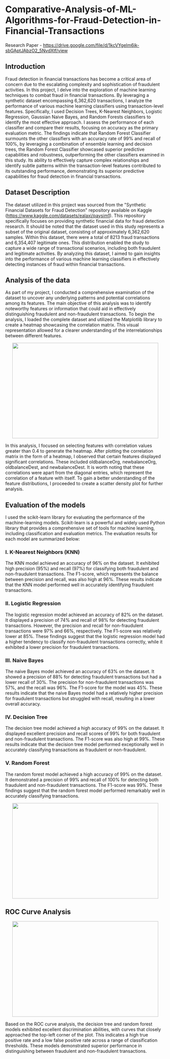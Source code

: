 # Comparative-Analysis-of-ML-Algorithms-for-Fraud-Detection-in-Financial-Transactions
Research Paper - https://drive.google.com/file/d/1kcVYgelm6ik-sbGAptJAbzO2_5NvdXtf/view
## Introduction
Fraud detection in financial transactions has become a critical area of concern due to the escalating complexity and sophistication of fraudulent activities. In this project, I delve into the exploration of machine learning techniques to combat fraud in financial transactions. By leveraging a synthetic dataset encompassing 6,362,620 transactions, I analyze the performance of various machine learning classifiers using transaction-level features. Specifically, I used Decision Trees, K-Nearest Neighbors, Logistic Regression, Gaussian Naive Bayes, and Random Forests classifiers to identify the most effective approach. I assess the performance of each classifier and compare their results, focusing on accuracy as the primary evaluation metric. The findings indicate that Random Forest Classifier surmounts the other classifiers with an accuracy rate of 99% and recall of 100%, by leveraging a combination of ensemble learning and decision trees, the Random Forest Classifier showcased superior predictive capabilities and robustness, outperforming the other classifiers examined in this study. Its ability to effectively capture complex relationships and identify subtle patterns within the transaction-level features contributed to its outstanding performance, demonstrating its superior predictive capabilities for fraud detection in financial transactions.
## Dataset Description
The dataset utilized in this project was sourced from the "Synthetic Financial Datasets for Fraud Detection" repository available on Kaggle (https://www.kaggle.com/datasets/ealaxi/paysim1). This repository specifically focuses on providing synthetic financial data for fraud detection research. It should be noted that the dataset used in this study represents a subset of the original dataset, consisting of approximately 6,362,620 samples. 
Within this dataset, there were a total of 8213 fraud transactions and 6,354,407 legitimate ones. This distribution enabled the study to capture a wide range of transactional scenarios, including both fraudulent and legitimate activities. By analyzing this dataset, I aimed to gain insights into the performance of various machine learning classifiers in effectively detecting instances of fraud within financial transactions.
## Analysis of the data
As part of my project, I conducted a comprehensive examination of the dataset to uncover any underlying patterns and potential correlations among its features. The main objective of this analysis was to identify noteworthy features or information that could aid in effectively distinguishing fraudulent and non-fraudulent transactions. To begin the analysis, I loaded the complete dataset and utilized the Matplotlib library to create a heatmap showcasing the correlation matrix. This visual representation allowed for a clearer understanding of the interrelationships between different features.

<p align="center">
  <img width="460" height="300" src="https://github.com/priyansusaha/Comparative-Analysis-of-ML-Algorithms-for-Fraud-Detection-in-Financial-Transactions/assets/26963104/8d60e0fd-7eae-4d81-a1a3-fceb3838523b">
</p>

In this analysis, I focused on selecting features with correlation values greater than 0.4 to generate the heatmap. After plotting the correlation matrix in the form of a heatmap, I observed that certain features displayed significant correlations. These included oldbalanceOrg, newbalanceOrg, oldbalanceDest, and newbalanceDest. It is worth noting that these correlations were apart from the diagonal entries, which represent the correlation of a feature with itself. To gain a better understanding of the feature distributions, I proceeded to create a scatter density plot for further analysis.
## Evaluation of the models
I used the scikit-learn library for evaluating the performance of the machine-learning models. Scikit-learn is a powerful and widely used Python library that provides a comprehensive set of tools for machine learning, including classification and evaluation metrics. The evaluation results for each model are summarized below:
### I. K-Nearest Neighbors (KNN)
The KNN model achieved an accuracy of 96% on the dataset. It exhibited high precision (95%) and recall (97%) for classifying both fraudulent and non-fraudulent transactions. The F1-score, which represents the balance between precision and recall, was also high at 96%. These results indicate that the KNN model performed well in accurately identifying fraudulent transactions.
### II. Logistic Regression
The logistic regression model achieved an accuracy of 82% on the dataset. It displayed a precision of 74% and recall of 98% for detecting fraudulent transactions. However, the precision and recall for non-fraudulent transactions were 97% and 66%, respectively. The F1-score was relatively lower at 85%. These findings suggest that the logistic regression model had a higher tendency to classify non-fraudulent transactions correctly, while it exhibited a lower precision for fraudulent transactions.
### III. Naive Bayes
The naive Bayes model achieved an accuracy of 63% on the dataset. It showed a precision of 88% for detecting fraudulent transactions but had a lower recall of 30%. The precision for non-fraudulent transactions was 57%, and the recall was 96%. The F1-score for the model was 45%. These results indicate that the naive Bayes model had a relatively higher precision for fraudulent transactions but struggled with recall, resulting in a lower overall accuracy.
### IV. Decision Tree
The decision tree model achieved a high accuracy of 99% on the dataset. It displayed excellent precision and recall scores of 99% for both fraudulent and non-fraudulent transactions. The F1-score was also high at 99%. These results indicate that the decision tree model performed exceptionally well in accurately classifying transactions as fraudulent or non-fraudulent.
### V. Random Forest
The random forest model achieved a high accuracy of 99% on the dataset. It demonstrated a precision of 99% and recall of 100% for detecting both fraudulent and non-fraudulent transactions. The F1-score was 99%. These findings suggest that the random forest model performed remarkably well in accurately classifying transactions.

<p align="center">
  <img width="460" height="300" src="https://github.com/priyansusaha/Comparative-Analysis-of-ML-Algorithms-for-Fraud-Detection-in-Financial-Transactions/assets/26963104/499f6cc4-95fd-4876-8692-84c62fe3baa1">
</p>

## ROC Curve Analysis

<p align="center">
  <img width="460" height="300" src="https://github.com/priyansusaha/Comparative-Analysis-of-ML-Algorithms-for-Fraud-Detection-in-Financial-Transactions/assets/26963104/713e2542-4f42-4f11-9273-aa4500f9f7fd">
</p>

Based on the ROC curve analysis, the decision tree and random forest models exhibited excellent discrimination abilities, with curves that closely approached the top-left corner of the plot. This indicates a high true positive rate and a low false positive rate across a range of classification thresholds. These models demonstrated superior performance in distinguishing between fraudulent and non-fraudulent transactions.
